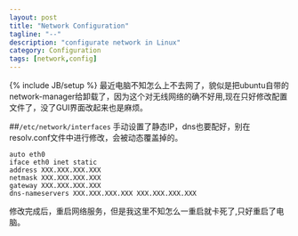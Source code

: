 ```yaml
---
layout: post
title: "Network Configuration"
tagline: "--"
description: "configurate network in Linux"
category: Configuration
tags: [network,config]
---
```

{% include JB/setup %}
最近电脑不知怎么上不去网了，貌似是把ubuntu自带的network-manager给卸载了，因为这个对无线网络的确不好用,现在只好修改配置文件了，没了GUI界面改起来也是麻烦。

##`/etc/network/interfaces`
手动设置了静态IP，dns也要配好，别在resolv.conf文件中进行修改，会被动态覆盖掉的。

```
auto eth0
iface eth0 inet static
address XXX.XXX.XXX.XXX
netmask XXX.XXX.XXX.XXX
gateway XXX.XXX.XXX.XXX
dns-nameservers XXX.XXX.XXX.XXX XXX.XXX.XXX.XXX
```
修改完成后，重启网络服务，但是我这里不知怎么一重启就卡死了,只好重启了电脑。
